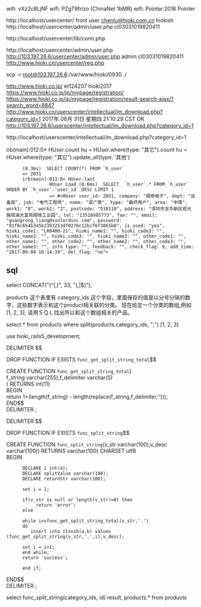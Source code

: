 wifi: vXz2c8LjNF
wifi: PZgT9frizo (ChinaNet 1bMR)
wifi: Pointer.2016 Pointer

http://localhost/usercenter/
front user
chenlu@hioki.com.cn
hiokish
http://localhost/usercenter/admin/user.php
cl03031019820411

http://localhost/usercenter/lib/conn.php

http://localhost/usercenter/admin/user.php
http://103.197.26.6/usercenter/admin/user.php
admin 
cl03031019820411
http://www.hioki.cn/usercenter/reg.php

scp -r root@103.197.26.6:/var/www/hioki/0930 ./

http://www.hioki.co.jp/
et124207
hioki2017
https://www.hioki.co.jp/jp/mypage/registration/
https://www.hioki.co.jp/jp/mypage/registration/result-search-ajax/?search_word=8847
http://www.hioki.cn/userscenter/intellectual/im_download.php?category_id=1
2017年 08月 31日 星期四 21:10:29 CST  OK  
http://103.197.26.6/userscenter/intellectual/im_download.php?category_id=1

http://localhost/userscenter/intellectual/im_download.php?category_id=1

irb(main):012:0* HUser.count
          hu = HUser.where(type: "其它").count
          hu = HUser.where(type: "其它").update_all(type: '其他')
          
          (0.3ms)  SELECT COUNT(*) FROM `h_user`
          => 2031
          irb(main):013:0> HUser.last
                    HUser Load (0.6ms)  SELECT  `h_user`.* FROM `h_user` ORDER BY `h_user`.`user_id` DESC LIMIT 1
                    => #<HUser user_id: 2031, company: "顺络电子", dept: "设备部", job: "电气工程师", name: "梁广荣", type: "最终用户", area: "中南", work1: "8", work2: "2", postcode: "518110", address: "深圳市龙华新区观光路观澜大富苑顺络工业园", tel: "13510985773", fax: "", email: "guangrong_liang@sunlordinc.com", password: "81f8c654b345b2393253df0276c12bcf6f3865b0", is_used: "yes", hioki_code1: "LR8400-21", hioki_name1: "", hioki_code2: "", hioki_name2: "", hioki_code3: "", hioki_name3: "", other_code1: "", other_name1: "", other_code2: "", other_name2: "", other_code3: "", other_name3: "", info_type: "", feedback: "", check_flag: 9, add_time: "2017-09-04 16:14:39", del_flag: "no">

## sql
select CONCAT("(^|,)", 33, "(,|$)");

products 这个表里有 category_ids 这个字段，里面保存的值是以分号分隔的数字，这些数字表示和这个product相关联的分类。
现在给定一个分类的数组,例如[1, 2, 3],  请用ＳＱＬ找出所以和这个数组相关的产品。

select * from products where split(products.category_ids, ";")  [1, 2, 3]


use hioki_rails5_development;

DELIMITER $$    
    
DROP FUNCTION IF EXISTS `func_get_split_string_total`$$  
  
CREATE FUNCTION `func_get_split_string_total`(  
f_string varchar(255),f_delimiter varchar(5)  
) RETURNS int(11)  
BEGIN  
  return 1+(length(f_string) - length(replace(f_string,f_delimiter,'')));  
END$$  
DELIMITER ;  



DELIMITER $$  
    
DROP FUNCTION IF EXISTS `func_split_string`$$   
  
CREATE FUNCTION `func_split_string`(v_str varchar(100),v_desc varchar(100)) RETURNS varchar(100) CHARSET utf8    
BEGIN    
              
          DECLARE i int(4);    
          DECLARE splitValue varchar(100);    
          DECLARE returnStr varchar(100);     
            
          set i = 1;          
              
          if(v_str is null or length(v_str)=0) then    
               return 'error';    
          else    
              
          while i<=func_get_split_string_total(v_str,'.')    
          do    
             insert into itxxzb(a,b) values (func_get_split_string(v_str,'.',i),v_desc);   
               
          set i = i+1;    
          end while;     
          return 'success';    
               
          end if;    
END$$  
DELIMITER ;  

select func_split_string(category_ids, id) result,  products.* from products
